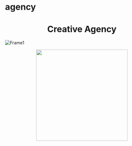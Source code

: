 # agency
<h1 align="center"> Creative Agency </h1>

![Frame1](https://user-images.githubusercontent.com/108352730/189651492-53dc6611-7f48-44ad-8a17-d476a6bdb32d.jpg)

<div align="center">
<img src="https://user-images.githubusercontent.com/108352730/189651492-53dc6611-7f48-44ad-8a17-d476a6bdb32d.jpg" width="300px">
</div>
